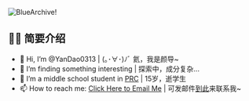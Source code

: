 ![BlueArchive!](https://github.com/ShirokoBOT/ShirokoBOT/assets/130768162/de879791-4be1-4eee-8fc9-dc40968f2aa9)  

## 👨‍💻 简要介绍  

- 👋 Hi, I’m @YanDao0313 | (｡･∀･)ﾉﾞ 氦，我是颜导~  
- 👀 I’m finding something interesting | 探索中，成分复杂...  
- 🌱 I’m a middle school student in [PRC](https://www.gov.cn) | 15岁，逝学生  
- 📫 How to reach me: [Click Here to Email Me](mailto:github@ydlk.cc) | 可发邮件[到此](mailto:github@ydlk.cc)来联系我~  

> 

<!--![img](https://xingqiu-tuchuang-1256524210.cos.ap-shanghai.myqcloud.com/5115/202301120936689.png)-->

<!--
[![YanDao0313's GitHub stats](https://github-readme-stats.vercel.app/api?username=YanDao0313)](https://yandao.is-a.dev/)
![img](https://api.githubtrends.io/user/svg/YanDao0313/repos?time_range=one_year&include_private=True&group=private&theme=classic)-->

<!--## 🌟 个人精选项目

[![blog](https://xingqiu-tuchuang-1256524210.cos.ap-shanghai.myqcloud.com/5115/profile-daoblog-github.png)](https://daoblog.top/)

- [daoblog.top - 我的个人博客](https://www.daoblog.top/) | Repo 仓库：[YandaoGroup/daoblog.top](https://github.com/YandaoGroup/daoblog.top) |  ![website](https://img.shields.io/website?down_color=lightgrey&down_message=offline&up_color=blue&up_message=online&url=https%3A%2F%2Fwww.daoblog.top)

[![smp](https://xingqiu-tuchuang-1256524210.cos.ap-shanghai.myqcloud.com/5115/main_SakanaMusicPlayer.jpeg)](https://smp.is-an.app/)

- [Sakana Music Player](https://sakana-music-player.vercel.app/) | Repo 仓库：[YanDao0313/SakanaMusicPlayer](https://github.com/YanDao0313/SakanaMusicPlayer) |  ![website](https://img.shields.io/website?down_color=lightgrey&down_message=offline&up_color=blue&up_message=online&url=https%3A%2F%2Fsakana-music-player.vercel.app)

[![railgun-new](https://xingqiu-tuchuang-1256524210.cos.ap-shanghai.myqcloud.com/5115/20221217.png)](https://超电磁炮.com)

- [超电磁炮.com](https://xn--spxn0h3rdr13a.com/) | Repo 仓库：[YanDao0313/railgun-website](https://github.com/YanDao0313/railgun-website) |  ![website](https://img.shields.io/website?down_color=lightgrey&down_message=offline&up_color=blue&up_message=online&url=https%3A%2F%2Fmisaka-mikoto.jp)

[![叔叔我呀，是真的___](https://xingqiu-tuchuang-1256524210.cos.ap-shanghai.myqcloud.com/5115/NEW-eat-uncle-chen.png)](https://蒙古上单.cn/)

- [蒙古上单.cn](https://蒙古上单.cn) | Repo 仓库：[YanDao0313/EatUncleChen](https://github.com/YanDao0313/EatUncleChen) |  ![website](https://img.shields.io/website?down_color=lightgrey&down_message=offline&up_color=blue&up_message=online&url=https%3A%2F%2Fxn--fhqw2khm122n.cn)

<!---
![SAKANA+ACTION=?](https://xingqiu-tuchuang-1256524210.cos.ap-shanghai.myqcloud.com/5115/eat-sakana-ction-main.png)

- [sakana.蒙古上单.cn](https://sakana.xn--fhqw2khm122n.cn/) | 仓库：[YanDao0313/EatSakana-ction](https://github.com/YanDao0313/EatSakana-ction)
--->

<!---
YanDao0313/YanDao0313 is a ✨ special ✨ repository because its `README.md` (this file) appears on your GitHub profile.
You can click the Preview link to take a look at your changes.
--->

